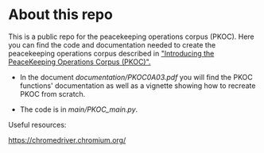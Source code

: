 # About this repo

This is a public repo for the peacekeeping operations corpus (PKOC). Here you can find the code and documentation needed to create the peacekeeping operations corpus described in ["Introducing the PeaceKeeping Operations Corpus (PKOC)".](https://papers.ssrn.com/sol3/papers.cfm?abstract_id=3530404)

- In the document *documentation/PKOC0A03.pdf* you will find the PKOC functions' documentation as well as a vignette showing how to recreate PKOC from scratch.

- The code is in *main/PKOC_main.py*.

Useful resources:

https://chromedriver.chromium.org/
